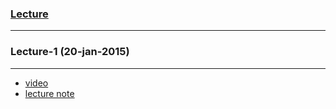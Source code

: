### [Lecture](http://ocw.mit.edu/courses/mathematics/18-01-single-variable-calculus-fall-2006/index.htm)
***

### Lecture-1 (20-jan-2015)
****

+ [video](http://ocw.mit.edu/courses/mathematics/18-01-single-variable-calculus-fall-2006/video-lectures/lecture-1-derivatives/)
+ [lecture note](http://ocw.mit.edu/courses/mathematics/18-01-single-variable-calculus-fall-2006/lecture-notes/lec1.pdf)
